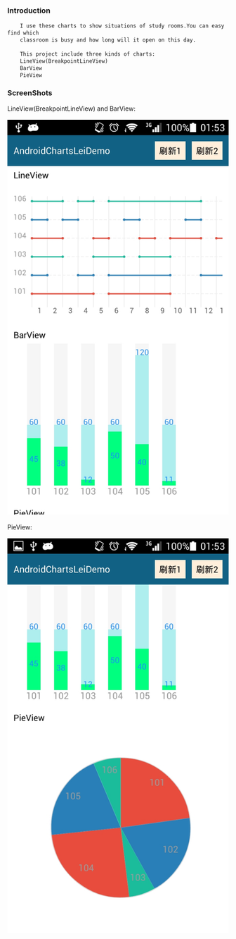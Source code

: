 ### Introduction
		I use these charts to show situations of study rooms.You can easy find which 
		classroom is busy and how long will it open on this day.
		
		This project include three kinds of charts:
		LineView(BreakpointLineView)
		BarView
		PieView
		
### ScreenShots
LineView(BreakpointLineView) and BarView:<br />  
![](https://github.com/JesseBlackman/AndroidChartsLei/blob/master/ScreenShots/androidchartslei_screenshots_1.jpeg)<br />  
PieView:<br />  
![](https://github.com/JesseBlackman/AndroidChartsLei/blob/master/ScreenShots/androidchartslei_screenshots_2.jpeg)<br />  
		
	
